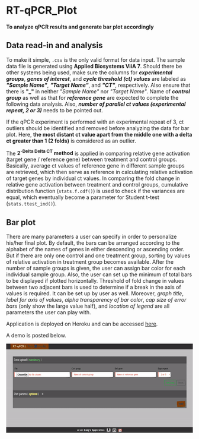 # RT-qPCR_Plot

**To analyze qPCR results and generate bar plot accordingly**

## Data read-in and analysis

To make it simple, <code>.csv</code> is the only valid format for data input. The sample data file is generated using **Applied Biosystems ViiA 7**. Should there be other systems being used, make sure the columns for ***experimental groups***, ***genes of interest***, and ***cycle threshold (ct) values*** are labeled as ***"Sample Name"***, ***"Target Name"***, and ***"CT"***, respectively. Also ensure that there is **"_"** in neither *"Sample Name"* nor *"Target Name"*. Name of ***control group*** as well as that for ***reference gene*** are expected to complete the following data analysis. Also, ***number of parallel ct values (experimental repeat, 2 or 3)*** needs to be pointed out.

If the qPCR experiment is performed with an experimental repeat of 3, ct outliers should be identified and removed before analyzing the data for bar plot. Here, **the most distant ct value apart from the middle one with a delta ct greater than 1 (2 folds)** is considered as an outlier.

The **2<sup>-Delta Delta CT</sup> method** is applied in comparing relative gene activation (target gene / reference gene) between treatment and control groups. Basically, average ct values of reference gene in different sample groups are retrieved, which then serve as reference in calculating relative activation of target genes by individual ct values. In comparing the fold change in relative gene activation between treatment and control groups, cumulative distribution function (<code>stats.f.cdf()</code>) is used to check if the variances are equal, which eventually become a parameter for Student t-test (<code>stats.ttest_ind()</code>).

## Bar plot

There are many parameters a user can specify in order to personalize his/her final plot. By default, the bars can be arranged according to the alphabet of the names of genes in either descending or ascending order. But if there are only one control and one treatment group, sorting by values of relative activation in treatment group becomes available. After the number of sample groups is given, the user can assign bar color for each individual sample group. Also, the user can set up the minimum of total bars to be displayed if plotted horizontally. Threshold of fold change in values between two adjacent bars is used to determine if a break in the axis of values is required. It can be set up by user as well. Moreover, *graph title*, *label for axis of values*, *alpha transparency of bar color*, *cap size of error bars* (only show the large value half), and *location of legend* are all parameters the user can play with.

Application is deployed on Heroku and can be accessed <a href="https://koudash-qpcr-plot.herokuapp.com/">here</a>.

A demo is posted below.

<img src="./static/images/demo.gif" alt="App demo">
